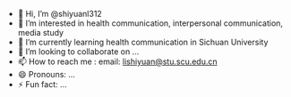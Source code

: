 - 👋 Hi, I’m @shiyuanl312
- 👀 I’m interested in health communication, interpersonal communication, media study
- 🌱 I’m currently learning health communication in Sichuan University
- 💞️ I’m looking to collaborate on ...
- 📫 How to reach me : email: lishiyuan@stu.scu.edu.cn
- 😄 Pronouns: ...
- ⚡ Fun fact: ...

<!---
shiyuanl312/shiyuanl312 is a ✨ special ✨ repository because its `README.md` (this file) appears on your GitHub profile.
You can click the Preview link to take a look at your changes.
--->
